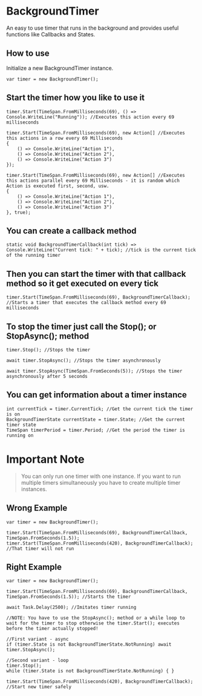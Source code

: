 # BackgroundTimer
An easy to use timer that runs in the background and provides useful functions like Callbacks and States.
## How to use
Initialize a new BackgroundTimer instance.
```
var timer = new BackgroundTimer();
```
## Start the timer how you like to use it
```
timer.Start(TimeSpan.FromMilliseconds(69), () => Console.WriteLine("Running")); //Executes this action every 69 milliseconds

timer.Start(TimeSpan.FromMilliseconds(69), new Action[] //Executes this actions in a row every 69 Milliseconds
{
    () => Console.WriteLine("Action 1"),
    () => Console.WriteLine("Action 2"),
    () => Console.WriteLine("Action 3")
});

timer.Start(TimeSpan.FromMilliseconds(69), new Action[] //Executes this actions parallel every 69 Milliseconds - it is random which Action is executed first, second, usw.
{
    () => Console.WriteLine("Action 1"),
    () => Console.WriteLine("Action 2"),
    () => Console.WriteLine("Action 3")
}, true);
```
## You can create a callback method
```
static void BackgroundTimerCallback(int tick) => Console.WriteLine("Current tick: " + tick); //tick is the current tick of the running timer
```
## Then you can start the timer with that callback method so it get executed on every tick
```
timer.Start(TimeSpan.FromMilliseconds(69), BackgroundTimerCallback); //Starts a timer that executes the callback method every 69 milliseconds
```
## To stop the timer just call the Stop(); or StopAsync(); method
```
timer.Stop(); //Stops the timer

await timer.StopAsync(); //Stops the timer asynchronously

await timer.StopAsync(TimeSpan.FromSeconds(5)); //Stops the timer asynchronously after 5 seconds
```
## You can get information about a timer instance
```
int currentTick = timer.CurrentTick; //Get the current tick the timer is on
BackgroundTimerState currentState = timer.State; //Get the current timer state
TimeSpan timerPeriod = timer.Period; //Get the period the timer is running on
```
# Important Note
> You can only run one timer with one instance. If you want to run multiple timers simultaneously you have to create multiple timer instances.
## Wrong Example
```
var timer = new BackgroundTimer();

timer.Start(TimeSpan.FromMilliseconds(69), BackgroundTimerCallback, TimeSpan.FromSeconds(1.5));
timer.Start(TimeSpan.FromMilliseconds(420), BackgroundTimerCallback); //That timer will not run
```
## Right Example
```
var timer = new BackgroundTimer();

timer.Start(TimeSpan.FromMilliseconds(69), BackgroundTimerCallback, TimeSpan.FromSeconds(1.5)); //Starts the timer

await Task.Delay(2500); //Imitates timer running

//NOTE: You have to use the StopAsync(); method or a while loop to wait for the timer to stop otherwise the timer.Start(); executes before the timer actually stopped!

//First variant - async
if (timer.State is not BackgroundTimerState.NotRunning) await timer.StopAsync();

//Second variant - loop
timer.Stop();
while (timer.State is not BackgroundTimerState.NotRunning) { }

timer.Start(TimeSpan.FromMilliseconds(420), BackgroundTimerCallback); //Start new timer safely
```
